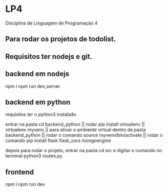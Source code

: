 # LP4
Disciplina de Linguagem de Programação 4


## Para rodar os projetos de todolist.

## Requisitos ter nodejs e git.

## backend em nodejs
npm i
npm run dev_server

## backend em python

requisitos ter o pyhton3 instalado.

entrar na pasta cd backend_python ||
rodar pip install virtualenv ||
virtualenv myvenv ||
para ativar o ambiente virtual dentro da pasta backend_python ||
rodar o comando source myvenv/bin/activate ||
rodar o comando pip install flask flask_cors mongoengine

depois para rodar o projeto, entrar na pasta cd src
e digitar o comando no terminal python3 routes.py

## frontend
npm i
npm run dev
